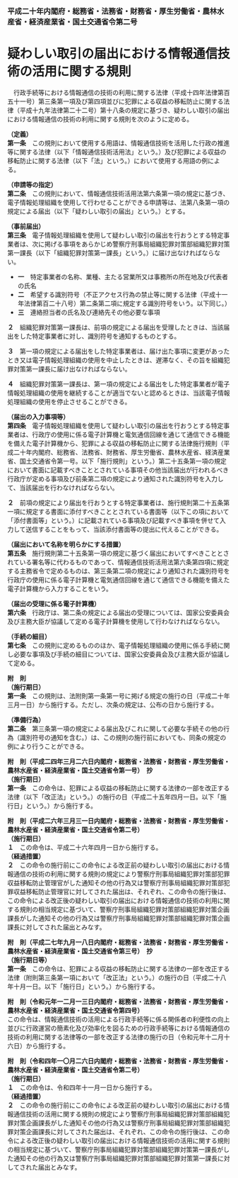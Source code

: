 ### 平成二十年内閣府・総務省・法務省・財務省・厚生労働省・農林水産省・経済産業省・国土交通省令第二号  
# 疑わしい取引の届出における情報通信技術の活用に関する規則  
　行政手続等における情報通信の技術の利用に関する法律（平成十四年法律第百五十一号）第三条第一項及び第四項並びに犯罪による収益の移転防止に関する法律（平成十九年法律第二十二号）第十八条の規定に基づき、疑わしい取引の届出における情報通信の技術の利用に関する規則を次のように定める。  
  
**（定義）**  
**第一条**　この規則において使用する用語は、情報通信技術を活用した行政の推進等に関する法律（以下「情報通信技術活用法」という。）及び犯罪による収益の移転防止に関する法律（以下「法」という。）において使用する用語の例による。  
  
**（申請等の指定）**  
**第二条**　この規則において、情報通信技術活用法第六条第一項の規定に基づき、電子情報処理組織を使用して行わせることができる申請等は、法第八条第一項の規定による届出（以下「疑わしい取引の届出」という。）とする。  
  
**（事前届出）**  
**第三条**　電子情報処理組織を使用して疑わしい取引の届出を行おうとする特定事業者は、次に掲げる事項をあらかじめ警察庁刑事局組織犯罪対策部組織犯罪対策第一課長（以下「組織犯罪対策第一課長」という。）に届け出なければならない。  
* **一**　特定事業者の名称、業種、主たる営業所又は事務所の所在地及び代表者の氏名  
* **二**　希望する識別符号（不正アクセス行為の禁止等に関する法律（平成十一年法律第百二十八号）第二条第二項に規定する識別符号をいう。以下同じ。）  
* **三**　連絡担当者の氏名及び連絡先その他必要な事項  
  
**２**　組織犯罪対策第一課長は、前項の規定による届出を受理したときは、当該届出をした特定事業者に対し、識別符号を通知するものとする。  
  
**３**　第一項の規定による届出をした特定事業者は、届け出た事項に変更があったとき又は電子情報処理組織の使用を中止したときは、遅滞なく、その旨を組織犯罪対策第一課長に届け出なければならない。  
  
**４**　組織犯罪対策第一課長は、第一項の規定による届出をした特定事業者が電子情報処理組織の使用を継続することが適当でないと認めるときは、当該電子情報処理組織の使用を停止させることができる。  
  
**（届出の入力事項等）**  
**第四条**　電子情報処理組織を使用して疑わしい取引の届出を行おうとする特定事業者は、行政庁の使用に係る電子計算機と電気通信回線を通じて通信できる機能を備えた電子計算機から、犯罪による収益の移転防止に関する法律施行規則（平成二十年内閣府、総務省、法務省、財務省、厚生労働省、農林水産省、経済産業省、国土交通省令第一号。以下「施行規則」という。）第二十五条第一項の規定において書面に記載すべきこととされている事項その他当該届出が行われるべき行政庁が定める事項及び前条第二項の規定により通知された識別符号を入力して、当該届出を行わなければならない。  
  
**２**　前項の規定により届出を行おうとする特定事業者は、施行規則第二十五条第一項に規定する書面に添付すべきこととされている書面等（以下この項において「添付書面等」という。）に記載されている事項及び記載すべき事項を併せて入力して送信することをもって、当該添付書面等の提出に代えることができる。  
  
**（届出において名称を明らかにする措置）**  
**第五条**　施行規則第二十五条第一項の規定に基づく届出においてすべきこととされている署名等に代わるものであって、情報通信技術活用法第六条第四項に規定する主務省令で定めるものは、第三条第二項の規定により通知された識別符号を行政庁の使用に係る電子計算機と電気通信回線を通じて通信できる機能を備えた電子計算機から入力することをいう。  
  
**（届出の受理に係る電子計算機）**  
**第六条**　行政庁は、第二条の規定による届出の受理については、国家公安委員会及び主務大臣が協議して定める電子計算機を使用して行わなければならない。  
  
**（手続の細目）**  
**第七条**　この規則に定めるもののほか、電子情報処理組織の使用に係る手続に関し必要な事項及び手続の細目については、国家公安委員会及び主務大臣が協議して定める。  
  
**附　則**  
**（施行期日）**  
**第一条**　この規則は、法附則第一条第一号に掲げる規定の施行の日（平成二十年三月一日）から施行する。ただし、次条の規定は、公布の日から施行する。  
  
**（準備行為）**  
**第二条**　第三条第一項の規定による届出及びこれに関して必要な手続その他の行為（識別符号の通知を含む。）は、この規則の施行前においても、同条の規定の例により行うことができる。  
  
**附　則（平成二四年三月二六日内閣府・総務省・法務省・財務省・厚生労働省・農林水産省・経済産業省・国土交通省令第一号）　抄**  
**（施行期日）**  
**第一条**　この命令は、犯罪による収益の移転防止に関する法律の一部を改正する法律（以下「改正法」という。）の施行の日（平成二十五年四月一日。以下「施行日」という。）から施行する。  
  
**附　則（平成二六年三月三一日内閣府・総務省・法務省・財務省・厚生労働省・農林水産省・経済産業省・国土交通省令第二号）**  
**（施行期日）**  
**１**　この命令は、平成二十六年四月一日から施行する。  
**（経過措置）**  
**２**　この命令の施行前にこの命令による改正前の疑わしい取引の届出における情報通信の技術の利用に関する規則の規定により警察庁刑事局組織犯罪対策部犯罪収益移転防止管理官がした通知その他の行為又は警察庁刑事局組織犯罪対策部犯罪収益移転防止管理官に対してされた届出は、それぞれ、この命令の施行後は、この命令による改正後の疑わしい取引の届出における情報通信の技術の利用に関する規則の相当規定に基づいて、警察庁刑事局組織犯罪対策部組織犯罪対策企画課長がした通知その他の行為又は警察庁刑事局組織犯罪対策部組織犯罪対策企画課長に対してされた届出とみなす。  
  
**附　則（平成二七年九月一八日内閣府・総務省・法務省・財務省・厚生労働省・農林水産省・経済産業省・国土交通省令第三号）　抄**  
**（施行期日等）**  
**第一条**　この命令は、犯罪による収益の移転防止に関する法律の一部を改正する法律（附則第三条第一項において「改正法」という。）の施行の日（平成二十八年十月一日。以下「施行日」という。）から施行する。  
  
**附　則（令和元年一二月一三日内閣府・総務省・法務省・財務省・厚生労働省・農林水産省・経済産業省・国土交通省令第四号）**  
この命令は、情報通信技術の活用による行政手続等に係る関係者の利便性の向上並びに行政運営の簡素化及び効率化を図るための行政手続等における情報通信の技術の利用に関する法律等の一部を改正する法律の施行の日（令和元年十二月十六日）から施行する。  
  
**附　則（令和四年一〇月二六日内閣府・総務省・法務省・財務省・厚生労働省・農林水産省・経済産業省・国土交通省令第二号）**  
**（施行期日）**  
**１**　この命令は、令和四年十一月一日から施行する。  
**（経過措置）**  
**２**　この命令の施行前にこの命令による改正前の疑わしい取引の届出における情報通信技術の活用に関する規則の規定により警察庁刑事局組織犯罪対策部組織犯罪対策企画課長がした通知その他の行為又は警察庁刑事局組織犯罪対策部組織犯罪対策企画課長に対してされた届出は、それぞれ、この命令の施行後は、この命令による改正後の疑わしい取引の届出における情報通信技術の活用に関する規則の相当規定に基づいて、警察庁刑事局組織犯罪対策部組織犯罪対策第一課長がした通知その他の行為又は警察庁刑事局組織犯罪対策部組織犯罪対策第一課長に対してされた届出とみなす。  
  
